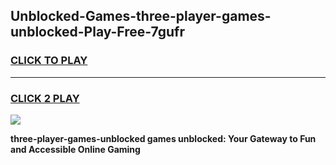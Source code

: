
## Unblocked-Games-three-player-games-unblocked-Play-Free-7gufr
<h3>
<a href="https://premium76.site?title=three-player-games-unblocked&ref=10A">CLICK TO PLAY</a></h3>
<hr>

<h3>
<a href="https://premium76.site?title=three-player-games-unblocked&ref=10A">CLICK 2 PLAY</a>
  
</h3>

<a href="https://premium76.site?title=three-player-games-unblocked&ref=10A"><img src="https://clearcache.store/games.png"></a>


**three-player-games-unblocked games unblocked: Your Gateway to Fun and Accessible Online Gaming**
